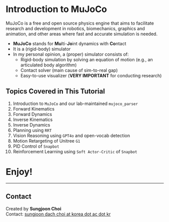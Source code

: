 # Introduction to MuJoCo

MuJoCo is a free and open source physics engine that aims to facilitate research and development in robotics, biomechanics, graphics and animation, and other areas where fast and accurate simulation is needed.

- **MuJoCo** stands for **Mu**lti-**Jo**int dynamics with **Co**ntact
- It is a (rigid-body) simulator
- In my personal opinion, a (proper) simulator consists of:
    - Rigid-body simulation by solving an equation of motion (e.g., an articulated body algorithm)
    - Contact solver (main cause of sim-to-real gap)
    - Easy-to-use visualizer (**VERY IMPORTANT** for conducting research)

## Topics Covered in This Tutorial

1. Introduction to `MuJoCo` and our lab-maintained `mujoco_parser`
2. Forward Kinematics
3. Forward Dynamics
4. Inverse Kinematics
5. Inverse Dynamics
6. Planning using `RRT`
7. Vision Reasoning using `GPT4o` and open-vocab detection
8. Motion Retargeting of Unitree `G1`
9. PID Control of `Snapbot`
10. Reinforcement Learning using `Soft Actor-Critic` of `Snapbot`

# Enjoy!

---

## Contact

Created by **Sungjoon Choi**  
Contact: [sungjoon dach choi at korea dot ac dot kr](mailto:sungjoon@korea.ac.kr)
